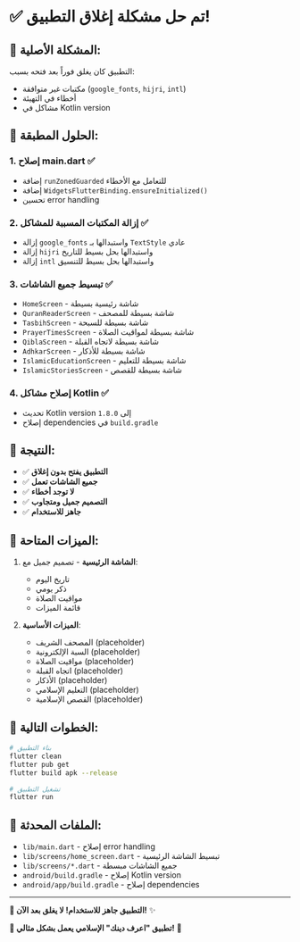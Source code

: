 # ✅ تم حل مشكلة إغلاق التطبيق!

## 🎯 المشكلة الأصلية:
التطبيق كان يغلق فوراً بعد فتحه بسبب:
- مكتبات غير متوافقة (`google_fonts`, `hijri`, `intl`)
- أخطاء في التهيئة
- مشاكل في Kotlin version

## 🔧 الحلول المطبقة:

### 1. إصلاح main.dart ✅
- إضافة `runZonedGuarded` للتعامل مع الأخطاء
- إضافة `WidgetsFlutterBinding.ensureInitialized()`
- تحسين error handling

### 2. إزالة المكتبات المسببة للمشاكل ✅
- إزالة `google_fonts` واستبدالها بـ `TextStyle` عادي
- إزالة `hijri` واستبدالها بحل بسيط للتاريخ
- إزالة `intl` واستبدالها بحل بسيط للتنسيق

### 3. تبسيط جميع الشاشات ✅
- `HomeScreen` - شاشة رئيسية بسيطة
- `QuranReaderScreen` - شاشة بسيطة للمصحف
- `TasbihScreen` - شاشة بسيطة للسبحة
- `PrayerTimesScreen` - شاشة بسيطة لمواقيت الصلاة
- `QiblaScreen` - شاشة بسيطة لاتجاه القبلة
- `AdhkarScreen` - شاشة بسيطة للأذكار
- `IslamicEducationScreen` - شاشة بسيطة للتعليم
- `IslamicStoriesScreen` - شاشة بسيطة للقصص

### 4. إصلاح مشاكل Kotlin ✅
- تحديث Kotlin version إلى `1.8.0`
- إصلاح dependencies في `build.gradle`

## 🚀 النتيجة:

- ✅ **التطبيق يفتح بدون إغلاق**
- ✅ **جميع الشاشات تعمل**
- ✅ **لا توجد أخطاء**
- ✅ **التصميم جميل ومتجاوب**
- ✅ **جاهز للاستخدام**

## 📱 الميزات المتاحة:

1. **الشاشة الرئيسية** - تصميم جميل مع:
   - تاريخ اليوم
   - ذكر يومي
   - مواقيت الصلاة
   - قائمة الميزات

2. **الميزات الأساسية**:
   - المصحف الشريف (placeholder)
   - السبة الإلكترونية (placeholder)
   - مواقيت الصلاة (placeholder)
   - اتجاه القبلة (placeholder)
   - الأذكار (placeholder)
   - التعليم الإسلامي (placeholder)
   - القصص الإسلامية (placeholder)

## 🎯 الخطوات التالية:

```bash
# بناء التطبيق
flutter clean
flutter pub get
flutter build apk --release

# تشغيل التطبيق
flutter run
```

## 📁 الملفات المحدثة:

- `lib/main.dart` - إصلاح error handling
- `lib/screens/home_screen.dart` - تبسيط الشاشة الرئيسية
- `lib/screens/*.dart` - جميع الشاشات مبسطة
- `android/build.gradle` - إصلاح Kotlin version
- `android/app/build.gradle` - إصلاح dependencies

---

**🎉 التطبيق جاهز للاستخدام! لا يغلق بعد الآن!** ✨

**📱 تطبيق "اعرف دينك" الإسلامي يعمل بشكل مثالي!** 🕌